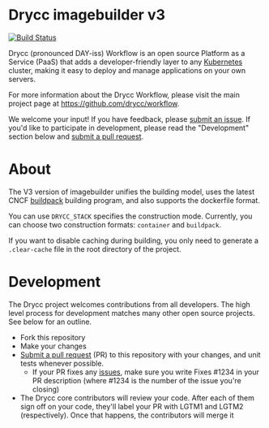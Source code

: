 # Drycc imagebuilder v3
[![Build Status](https://drone.drycc.cc/api/badges/drycc/imagebuilder/status.svg)](https://drone.drycc.cc/drycc/imagebuilder)

Drycc (pronounced DAY-iss) Workflow is an open source Platform as a Service (PaaS) that adds a developer-friendly layer to any [Kubernetes](http://kubernetes.io) cluster, making it easy to deploy and manage applications on your own servers.

For more information about the Drycc Workflow, please visit the main project page at https://github.com/drycc/workflow.

We welcome your input! If you have feedback, please [submit an issue][issues]. If you'd like to participate in development, please read the "Development" section below and [submit a pull request][prs].

# About

The V3 version of imagebuilder unifies the building model, uses the latest CNCF [buildpack](https://github.com/buildpacks) building program, and also supports the dockerfile format.

You can use `DRYCC_STACK` specifies the construction mode. Currently, you can choose two construction formats: `container` and `buildpack`.

If you want to disable caching during building, you only need to generate a `.clear-cache` file in the root directory of the project.

# Development

The Drycc project welcomes contributions from all developers. The high level process for development matches many other open source projects. See below for an outline.

* Fork this repository
* Make your changes
* [Submit a pull request][prs] (PR) to this repository with your changes, and unit tests whenever possible.
  * If your PR fixes any [issues][issues], make sure you write Fixes #1234 in your PR description (where #1234 is the number of the issue you're closing)
* The Drycc core contributors will review your code. After each of them sign off on your code, they'll label your PR with LGTM1 and LGTM2 (respectively). Once that happens, the contributors will merge it

[issues]: https://github.com/drycc/imagebuilder/issues
[prs]: https://github.com/drycc/imagebuilder/pulls
[s3-api]: http://docs.aws.amazon.com/AmazonS3/latest/API/APIRest.html
